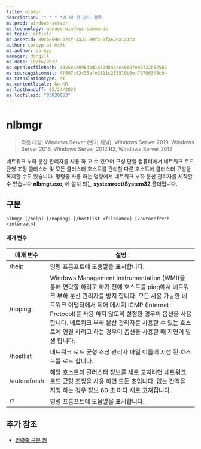 ```yaml
---
title: nlbmgr
description: '* * * *에 대 한 참조 항목'
ms.prod: windows-server
ms.technology: manage-windows-commands
ms.topic: article
ms.assetid: 89cb8590-b7cf-4a27-89fa-0fa62ea1a1ca
author: coreyp-at-msft
ms.author: coreyp
manager: dongill
ms.date: 10/16/2017
ms.openlocfilehash: a055eb30984bd1832d84bce40607eb0722b175b2
ms.sourcegitcommit: 4f407b82435afe3111c215510b0ef797863f9cb4
ms.translationtype: MT
ms.contentlocale: ko-KR
ms.lasthandoff: 05/24/2020
ms.locfileid: "83820853"
---
```

# <a name="nlbmgr"></a>nlbmgr

> 적용 대상: Windows Server (반기 채널), Windows Server 2019, Windows Server 2016, Windows Server 2012 R2, Windows Server 2012

네트워크 부하 분산 관리자를 사용 하 고 수 있으며 구성 단일 컴퓨터에서 네트워크 로드 균형 조정 클러스터 및 모든 클러스터 호스트를 관리할 다른 호스트에 클러스터 구성을 복제할 수도 있습니다. 명령줄 사용 하는 명령에서 네트워크 부하 분산 관리자를 시작할 수 있습니다 **nlbmgr.exe**, 에 설치 되는 **systemroot\System32** 폴더입니다.
## <a name="syntax"></a>구문
```
nlbmgr [/help] [/noping] [/hostlist <filename>] [/autorefresh <interval>]
```
#### <a name="parameters"></a>매개 변수

|        매개 변수        |                                                                                                                                                                                                설명                                                                                                                                                                                                |
|-------------------------|-----------------------------------------------------------------------------------------------------------------------------------------------------------------------------------------------------------------------------------------------------------------------------------------------------------------------------------------------------------------------------------------------------------|
|          /help          |                                                                                                                                                                                   명령 프롬프트에 도움말을 표시합니다.                                                                                                                                                                                    |
|         /noping         | Windows Management Instrumentation (WMI)을 통해 연락할 하려고 하기 전에 호스트를 ping에서 네트워크 부하 분산 관리자를 방지 합니다. 모든 사용 가능한 네트워크 어댑터에서 제어 메시지 ICMP (Internet Protocol)를 사용 하지 않도록 설정한 경우이 옵션을 사용 합니다. 네트워크 부하 분산 관리자를 사용할 수 있는 호스트에 연결 하려고 하는 경우이 옵션을 사용할 때 지연이 발생 합니다. |
|  /hostlist<filename>   |                                                                                                                                                                네트워크 로드 균형 조정 관리자 파일 이름에 지정 된 호스트를 로드 합니다.                                                                                                                                                                 |
| /autorefresh<interval> |                                                                                                          해당 호스트와 클러스터 정보를 새로 고치려면 네트워크 로드 균형 조정을 사용 하면 모든 <interval> 초입니다. 없는 간격을 지정 하는 경우 정보 60 초 마다 새로 고쳐집니다.                                                                                                          |
|           /?            |                                                                                                                                                                                   명령 프롬프트에 도움말을 표시합니다.                                                                                                                                                                                    |

## <a name="additional-references"></a>추가 참조
- [명령줄 구문 키](command-line-syntax-key.md)

